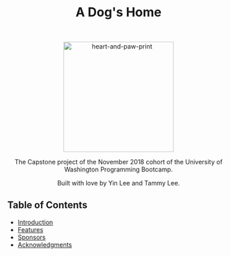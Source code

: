 <h1 align="center"> A Dog's Home </h1> <br>

<p align="center">
  <a href="#">
    <img alt="heart-and-paw-print" title="heart-and-paw-print" src="http://www.louisandoliver.com/wp-content/uploads/2015/09/Swirl-Heart-and-Paw-Print-Decal.png" width="250">
  </a>
</p>

<p align="center">
  The Capstone project of the November 2018 cohort of the University of Washington Programming Bootcamp.
</p>

<p align="center">
  Built with love by Yin Lee and Tammy Lee.
</p>

## Table of Contents

- [Introduction](#introduction)
- [Features](#features)
- [Sponsors](#sponsors-)
- [Acknowledgments](#acknowledgments)
